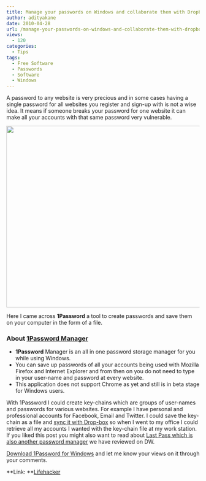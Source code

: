 ```yaml
---
title: Manage your passwords on Windows and collaborate them with Dropbox
author: adityakane
date: 2010-04-28
url: /manage-your-passwords-on-windows-and-collaborate-them-with-dropbox/
views:
  - 120
categories:
  - Tips
tags:
  - Free Software
  - Passwords
  - Software
  - Windows
---
```

A password to any website is very precious and in some cases having a single password for all websites you register and sign-up with is not a wise idea. It means if someone breaks your password for one website it can make all your accounts with that same password very vulnerable.

<a rel="attachment wp-att-24225" href="http://devilsworkshop.org/manage-your-passwords-on-windows-and-collaborate-them-with-dropbox/1password_password_manager/"><img class="aligncenter size-full wp-image-24225" title="1Password_password_manager" src="http://cdn.devilsworkshop.org/files/2010/04/1Password_password_manager.png" alt="" width="550" height="474" /></a>

Here I came across **1Password** a tool to create passwords and save them on your computer in the form of a file.

### **About <a href="http://support.agilewebsolutions.com/showthread.php?23358-Installing-1Password-for-Windows" onclick="_gaq.push(['_trackEvent', 'outbound-article', 'http://support.agilewebsolutions.com/showthread.php?23358-Installing-1Password-for-Windows', '1Password Manager']);" >1Password Manager</a>**

  * **1Password** Manager is an all in one password storage manager for you while using Windows.
  * You can save up passwords of all your accounts being used with Mozilla Firefox and Internet Explorer and from then on you do not need to type in your user-name and password at every website.
  * This application does not support Chrome as yet and still is in beta stage for Windows users.

With 1Password I could create key-chains which are groups of user-names and passwords for various websites. For example I have personal and professional accounts for Facebook, Email and Twitter. I could save the key-chain as a file and [sync it with Drop-box][1] so when I went to my office I could retrieve all my accounts I wanted with the key-chain file at my work station. If you liked this post you might also want to read about [Last Pass which is also another password manager][2] we have reviewed on DW.

<a href="http://support.agilewebsolutions.com/showthread.php?23358-Installing-1Password-for-Windows" onclick="_gaq.push(['_trackEvent', 'outbound-article', 'http://support.agilewebsolutions.com/showthread.php?23358-Installing-1Password-for-Windows', 'Download 1Password for Windows']);" >Download 1Password for Windows</a> and let me know your views on it through your comments.

**Link: **<a href="http://lifehacker.com/5524008/1password-beta-now-manages-your-passwords-on-windows-too" onclick="_gaq.push(['_trackEvent', 'outbound-article', 'http://lifehacker.com/5524008/1password-beta-now-manages-your-passwords-on-windows-too', 'Lifehacker']);" >Lifehacker</a>

 [1]: http://devilsworkshop.org/dropbox-excellent-tool-to-sync-your-files-across-computers/ "sync it with Drop-box"
 [2]: http://devilsworkshop.org/last-pass-your-password-manager/ "Last Pass which is also another password manager"
